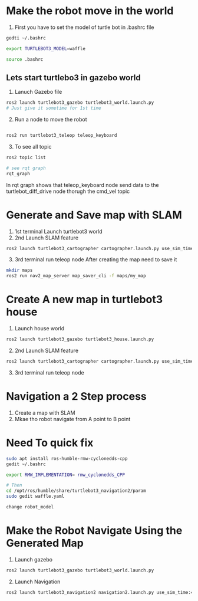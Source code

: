 # Make the robot move in the world 
1. First you have to set the model of turtle bot in .bashrc file

```bash
gedti ~/.bashrc

export TURTLEBOT3_MODEL=waffle

source .bashrc 

```
## Lets start turtlebo3 in gazebo world 

1. Lanuch Gazebo file 
```bash
ros2 launch turtlebot3_gazebo turtlebot3_world.launch.py
# Just give it sometime for 1st time 
```
2. Run a node to move the robot 
```bash

ros2 run turtlebot3_teleop teleop_keyboard
```
3. To see all topic 
```bash
ros2 topic list

# see rqt graph 
rqt_graph

```
In rqt graph shows that teleop_keyboard node send data to the turtlebot_diff_drive node thorugh the cmd_vel topic 

# Generate and Save map with SLAM 
1. 1st terminal Launch turtlebot3 world 
2. 2nd Launch SLAM feature 
```bash
ros2 launch turtlebot3_cartographer cartographer.launch.py use_sim_time:=True
```
3. 3rd terminal run teleop node 
After creating the map need to save it 
```bash
mkdir maps 
ros2 run nav2_map_server map_saver_cli -f maps/my_map 

```


# Create A new map in turtlebot3 house 
1. Launch house world 
```bash
ros2 launch turtlebot3_gazebo turtlebot3_house.launch.py

```
2. 2nd Launch SLAM feature 
```bash
ros2 launch turtlebot3_cartographer cartographer.launch.py use_sim_time:=True
```
3. 3rd terminal run teleop node 


# Navigation a 2 Step process 
1. Create a map with SLAM 
2. Mkae tho robot navigate from A point to B point 

# Need To quick fix 

```bash
sudo apt install ros-humble-rmw-cyclonedds-cpp
gedit ~/.bashrc 

export RMW_IMPLEMENTATION= rmw_cyclonedds_CPP 

# Then 
cd /opt/ros/humble/share/turtlebot3_navigation2/param 
sudo gedit waffle.yaml 

change robot_model 


```
# Make the Robot Navigate Using the Generated Map
1. Launch gazebo 
```bash
ros2 launch turtlebot3_gazebo turtlebot3_world.launch.py

```
2. Launch Navigation 
```bash
ros2 launch turtlebot3_navigation2 navigation2.launch.py use_sim_time:=True map:=maps/my_map.yaml

```